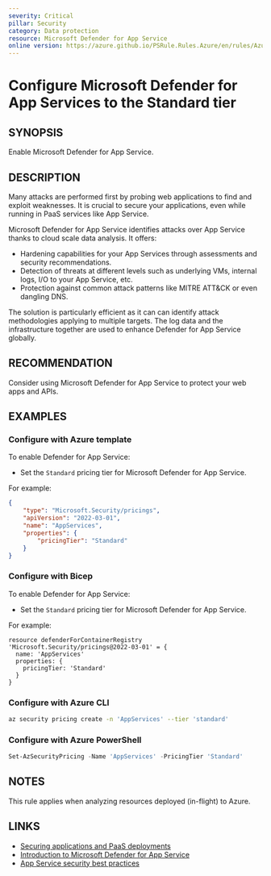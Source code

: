 ```yaml
---
severity: Critical
pillar: Security
category: Data protection
resource: Microsoft Defender for App Service
online version: https://azure.github.io/PSRule.Rules.Azure/en/rules/Azure.Defender.AppServices/
---
```


# Configure Microsoft Defender for App Services to the Standard tier

## SYNOPSIS

Enable Microsoft Defender for App Service.

## DESCRIPTION

Many attacks are performed first by probing web applications to find and exploit weaknesses.
It is crucial to secure your applications, even while running in PaaS services like App Service.

Microsoft Defender for App Service identifies attacks over App Service thanks to cloud scale data analysis.
It offers:

- Hardening capabilities for your App Services through assessments and security recommendations.
- Detection of threats at different levels such as underlying VMs, internal logs, I/O to your App Service, etc.
- Protection against common attack patterns like MITRE ATT&CK or even dangling DNS.

The solution is particularly efficient as it can can identify attack methodologies applying to multiple targets.
The log data and the infrastructure together are used to enhance Defender for App Service globally.

## RECOMMENDATION

Consider using Microsoft Defender for App Service to protect your web apps and APIs.

## EXAMPLES

### Configure with Azure template

To enable Defender for App Service:

- Set the `Standard` pricing tier for Microsoft Defender for App Service.

For example:

```json
{
    "type": "Microsoft.Security/pricings",
    "apiVersion": "2022-03-01",
    "name": "AppServices",
    "properties": {
        "pricingTier": "Standard"
    }
}
```

### Configure with Bicep

To enable Defender for App Service:

- Set the `Standard` pricing tier for Microsoft Defender for App Service.

For example:

```bicep
resource defenderForContainerRegistry 'Microsoft.Security/pricings@2022-03-01' = {
  name: 'AppServices'
  properties: {
    pricingTier: 'Standard'
  }
}
```

### Configure with Azure CLI

```bash
az security pricing create -n 'AppServices' --tier 'standard'
```

### Configure with Azure PowerShell

```powershell
Set-AzSecurityPricing -Name 'AppServices' -PricingTier 'Standard'
```

## NOTES

This rule applies when analyzing resources deployed (in-flight) to Azure.

## LINKS

- [Securing applications and PaaS deployments](https://docs.microsoft.com/azure/security/fundamentals/paas-deployments)
- [Introduction to Microsoft Defender for App Service](https://docs.microsoft.com/azure/defender-for-cloud/defender-for-app-service-introduction)
- [App Service security best practices](https://docs.microsoft.com/azure/security/fundamentals/paas-applications-using-app-services)
